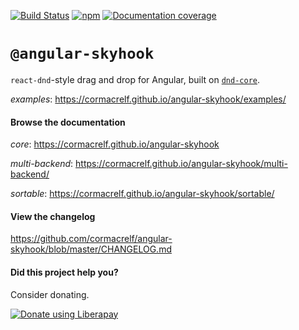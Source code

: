 [![Build Status](https://travis-ci.org/cormacrelf/angular-skyhook.svg?branch=master)](https://travis-ci.org/cormacrelf/angular-skyhook) 
[![npm](https://img.shields.io/npm/v/@angular-skyhook/core.svg)](https://www.npmjs.com/package/@angular-skyhook/core)
[![Documentation coverage](https://cormacrelf.github.io/angular-skyhook/images/coverage-badge-documentation.svg)](https://cormacrelf.github.io/angular-skyhook/coverage.html)

# `@angular-skyhook`

`react-dnd`-style drag and drop for Angular, built on
[`dnd-core`](https://github.com/react-dnd/react-dnd).

*examples*: https://cormacrelf.github.io/angular-skyhook/examples/

#### Browse the documentation

*core*: https://cormacrelf.github.io/angular-skyhook

*multi-backend*: https://cormacrelf.github.io/angular-skyhook/multi-backend/

*sortable*: https://cormacrelf.github.io/angular-skyhook/sortable/

#### View the changelog

https://github.com/cormacrelf/angular-skyhook/blob/master/CHANGELOG.md

#### Did this project help you?

Consider donating.

<noscript><a href="https://liberapay.com/keitelink/donate"><img alt="Donate using Liberapay" src="https://liberapay.com/assets/widgets/donate.svg"></a></noscript>

